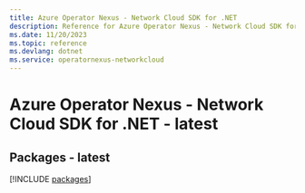 ```yaml
---
title: Azure Operator Nexus - Network Cloud SDK for .NET
description: Reference for Azure Operator Nexus - Network Cloud SDK for .NET
ms.date: 11/20/2023
ms.topic: reference
ms.devlang: dotnet
ms.service: operatornexus-networkcloud
---
```

# Azure Operator Nexus - Network Cloud SDK for .NET - latest
## Packages - latest
[!INCLUDE [packages](operator-nexus---network-cloud-index.md)]